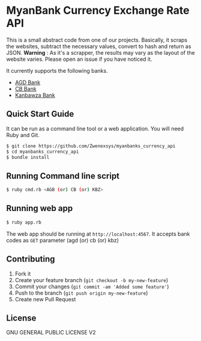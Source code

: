 MyanBank Currency Exchange Rate API
===================================

This is a small abstract code from one of our projects.
Basically, it scraps the websites, subtract the necessary values, convert to hash and return as JSON.
**Warning** : As it's a scrapper, the results may vary as the layout of the website varies. Please open an issue if you have noticed it.

It currently supports the following banks.
* [AGD Bank][1]
* [CB Bank][2]
* [Kanbawza Bank][3]

Quick Start Guide
-----------------
It can be run as a command line tool or a web application. You will need Ruby and Git.

```bash
$ git clone https://github.com/Zwenexsys/myanbanks_currency_api
$ cd myanbanks_currency_api
$ bundle install
```

Running Command line script
---------------------------
```bash
$ ruby cmd.rb <AGB (or) CB (or) KBZ>
```

Running web app
---------------
```bash
$ ruby app.rb
```
The web app should be running at `http://localhost:4567`.
It accepts bank codes as `GET` parameter (agd (or) cb (or) kbz)


Contributing
------------

1. Fork it
2. Create your feature branch (`git checkout -b my-new-feature`)
3. Commit your changes (`git commit -am 'Added some feature'`)
4. Push to the branch (`git push origin my-new-feature`)
5. Create new Pull Request

License
-------
GNU GENERAL PUBLIC LICENSE V2


[1]: http://www.agdbank.com/category/exchange-rate/
[2]: http://www.cbbank.com.mm/exchange_rate.aspx
[3]: http://www.kbzbank.com/en
